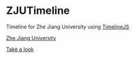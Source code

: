 ZJUTimeline
===========

Timeline for Zhe Jiang University using [TimelineJS](https://github.com/NUKnightLab/TimelineJS)

[Zhe Jiang University](http://www.zju.edu.cn)  

[Take a look](http://p1o2p3u1.github.io/ZJUTimeline/)
